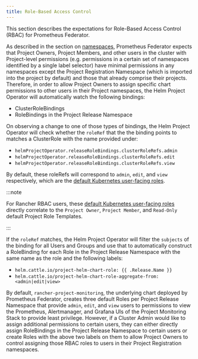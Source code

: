 ```yaml
---
title: Role-Based Access Control
---
```


<head>
  <link rel="canonical" href="https://ranchermanager.docs.rancher.com/reference-guides/prometheus-federator/rbac"/>
</head>

This section describes the expectations for Role-Based Access Control (RBAC) for Prometheus Federator.

As described in the section on [namespaces](prometheus-federator.md#namespaces), Prometheus Federator expects that Project Owners, Project Members, and other users in the cluster with Project-level permissions (e.g. permissions in a certain set of namespaces identified by a single label selector) have minimal permissions in any namespaces except the Project Registration Namespace (which is imported into the project by default) and those that already comprise their projects. Therefore, in order to allow Project Owners to assign specific chart permissions to other users in their Project namespaces, the Helm Project Operator will automatically watch the following bindings:

- ClusterRoleBindings
- RoleBindings in the Project Release Namespace

On observing a change to one of those types of bindings, the Helm Project Operator will check whether the `roleRef` that the the binding points to matches a ClusterRole with the name provided under:

- `helmProjectOperator.releaseRoleBindings.clusterRoleRefs.admin`
- `helmProjectOperator.releaseRoleBindings.clusterRoleRefs.edit`
- `helmProjectOperator.releaseRoleBindings.clusterRoleRefs.view`

By default, these roleRefs will correspond to `admin`, `edit`, and `view` respectively, which are the [default Kubernetes user-facing roles](https://kubernetes.io/docs/reference/access-authn-authz/rbac/#user-facing-roles).

:::note

For Rancher RBAC users, these [default Kubernetes user-facing roles](https://kubernetes.io/docs/reference/access-authn-authz/rbac/#user-facing-roles) directly correlate to the `Project Owner`, `Project Member`, and `Read-Only` default Project Role Templates.

:::

If the `roleRef` matches, the Helm Project Operator will filter the `subjects` of the binding for all Users and Groups and use that to automatically construct a RoleBinding for each Role in the Project Release Namespace with the same name as the role and the following labels:

- `helm.cattle.io/project-helm-chart-role: {{ .Release.Name }}`
- `helm.cattle.io/project-helm-chart-role-aggregate-from: <admin|edit|view>`

By default, `rancher-project-monitoring`, the underlying chart deployed by Prometheus Federator, creates three default Roles per Project Release Namespace that provide `admin`, `edit`, and `view` users to permissions to view the Prometheus, Alertmanager, and Grafana UIs of the Project Monitoring Stack to provide least privilege. However, if a Cluster Admin would like to assign additional permissions to certain users, they can either directly assign RoleBindings in the Project Release Namespace to certain users or create Roles with the above two labels on them to allow Project Owners to control assigning those RBAC roles to users in their Project Registration namespaces.